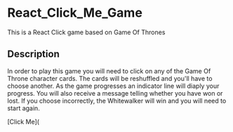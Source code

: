 # React_Click_Me_Game
This is a React Click game based on Game Of Thrones

## Description
In order to play this game you will need to click on any of the  Game Of Throne character cards. The cards will be reshuffled and you'll have to choose another. As the game progresses an indicator line will diaply your progress. You will also receive a message telling whether you have won or lost. If you choose incorrectly, the Whitewalker will win and you will need to start again. 

[Click Me](
